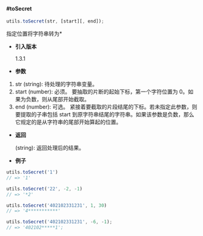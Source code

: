 #### #toSecret

```javascript
utils.toSecret(str, [start][, end]);
```

指定位置将字符串转为*

- **引入版本**

    1.3.1

- **参数**

1. str (string): 待处理的字符串变量。
2. start (number): 必须。 要抽取的片断的起始下标，第一个字符位置为 0。如果为负数，则从尾部开始截取。
3. end (number): 可选。 紧接着要截取的片段结尾的下标。若未指定此参数，则要提取的子串包括 start 到原字符串结尾的字符串。如果该参数是负数，那么它规定的是从字符串的尾部开始算起的位置。

- **返回**

    (string): 返回处理后的结果。

- **例子**

```javascript
utils.toSecret('1')
// => '1'

utils.toSecret('22', -2, -1)
// => '*2'

utils.toSecret('402102331231', 1, 30)
// => '4***********'

utils.toSecret('402102331231', -6, -1);
// => '402102*****1';
```
